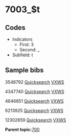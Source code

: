 # 7003\_$t

## Codes

-   Indicators
    -   First: 3
    -   Second: \_
-   Subfield: t

## Sample bibs

3548792 [Quicksearch](https://search.library.yale.edu/catalog/3548792) [VXWS](http://prodorbis.library.yale.edu:7014/vxws/GetHoldingsService?bibId=3548792)

4347740 [Quicksearch](https://search.library.yale.edu/catalog/4347740) [VXWS](http://prodorbis.library.yale.edu:7014/vxws/GetHoldingsService?bibId=4347740)

4646851 [Quicksearch](https://search.library.yale.edu/catalog/4646851) [VXWS](http://prodorbis.library.yale.edu:7014/vxws/GetHoldingsService?bibId=4646851)

6213925 [Quicksearch](https://search.library.yale.edu/catalog/6213925) [VXWS](http://prodorbis.library.yale.edu:7014/vxws/GetHoldingsService?bibId=6213925)

12302659 [Quicksearch](https://search.library.yale.edu/catalog/12302659) [VXWS](http://prodorbis.library.yale.edu:7014/vxws/GetHoldingsService?bibId=12302659)

**Parent topic:**[700](../../tags/700/700.md)

